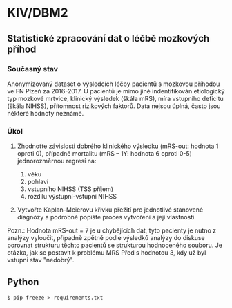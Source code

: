 # KIV/DBM2

## Statistické zpracování dat o léčbě mozkových příhod

### Současný stav

Anonymizovaný dataset o výsledcích léčby pacientů s mozkovou příhodou ve FN Plzeň za 2016-2017. U pacientů je mimo jiné indentifikován etiologický typ mozkové mrtvice, klinický výsledek (škála mRS), míra vstupního deficitu (škála NIHSS), přítomnost rizikových faktorů. Data nejsou úplná, často jsou některé hodnoty neznámé. 

### Úkol
1. Zhodnoťte závislosti dobrého klinického výsledku (mRS-out: hodnota 1 oproti 0), případně mortalitu (mRS – 1Y: hodnota 6 oproti 0-5) jednorozměrnou regresí na: 
    1. věku
    2. pohlaví
    3. vstupního NIHSS (TSS příjem)
    4. rozdílu výstupní-vstupní NIHSS
    
2. Vytvořte Kaplan–Meierovu křivku přežití pro jednotlivé stanovené diagnózy a podrobně popište proces vytvoření a její vlastnosti.   
      
Pozn.: 
Hodnota mRS-out = 7 je u chybějících dat, tyto pacienty je nutno z analýzy vyloučit, případně zpětně podle výsledků analýzy do diskuse porovnat strukturu těchto pacientů se strukturou hodnoceného souboru.
Je otázka, jak se postavit k problému MRS Před s hodnotou 3, kdy už byl vstupní stav "nedobrý".

## Python

```shell script
$ pip freeze > requirements.txt
```

